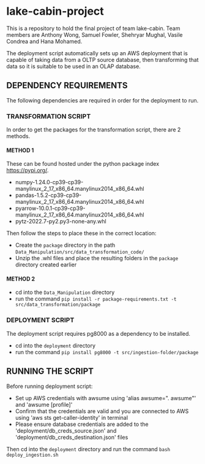 # lake-cabin-project
This is a repository to hold the final project of team lake-cabin. 
Team members are Anthony Wong, Samuel Fowler, Shehryar Mughal, Vasile Condrea and Hana Mohamed.

The deployment script automatically sets up an AWS deployment that is capable of taking data from a OLTP source database, then transforming that data so it is suitable to be used in an OLAP database.

## DEPENDENCY REQUIREMENTS
The following dependencies are required in order for the deployment to run. 

### TRANSFORMATION SCRIPT
In order to get the packages for the transformation script, there are 2 methods.

#### METHOD 1
These can be found hosted under the python package index https://pypi.org/.
 - numpy-1.24.0-cp39-cp39-manylinux_2_17_x86_64.manylinux2014_x86_64.whl
 - pandas-1.5.2-cp39-cp39-manylinux_2_17_x86_64.manylinux2014_x86_64.whl
 - pyarrow-10.0.1-cp39-cp39-manylinux_2_17_x86_64.manylinux2014_x86_64.whl
 - pytz-2022.7-py2.py3-none-any.whl

Then follow the steps to place these in the correct location:
- Create the `package` directory in the path `Data_Manipulation/src/data_transformation_code/`
- Unzip the .whl files and place the resulting folders in the `package` directory created earlier

#### METHOD 2
 - cd into the `Data_Manipulation` directory
 - run the command `pip install -r package-requirements.txt -t src/data_transformation/package`

### DEPLOYMENT SCRIPT
The deployment script requires pg8000 as a dependency to be installed.
 - cd into the `deployment` directory
 - run the command `pip install pg8000 -t src/ingestion-folder/package`

## RUNNING THE SCRIPT
Before running deployment script:
 - Set up AWS credentials with awsume using 'alias awsume=". awsume"' and 'awsume [profile]'
 - Confirm that the credentials are valid and you are connected to AWS using 'aws sts get-caller-identity' in terminal
 - Please ensure database credentials are added to the 'deployment/db_creds_source.json' and 'deployment/db_creds_destination.json' files

Then cd into the `deployment` directory and run the command `bash deploy_ingestion.sh`

